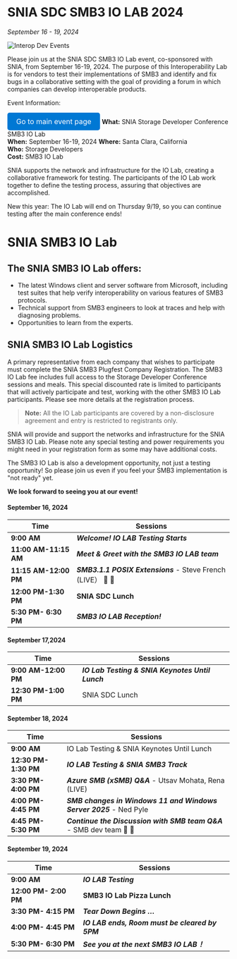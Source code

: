 # SNIA SDC SMB3 IO LAB 2024

*September 16 - 19, 2024*

![Interop Dev Events](https://interopevents.com/images/events/generic/santaclara/headers/5769188-karina-carvalho-100449-unsplash.jpg?width=1920;)

Please join us at the SNIA SDC SMB3 IO Lab event, co-sponsored with SNIA, from September 16-19, 2024. The purpose of this Interoperability Lab is for vendors to test their implementations of SMB3 and identify and fix bugs in a collaborative setting with the goal of providing a forum in which companies can develop interoperable products.

Event Information:

<a href="#" style="display: inline-block; padding: 10px 20px; font-size: 16px; color: white; background-color: #0078D4; text-decoration: none; border-radius: 5px;">Go to main event page</a>
**What:** SNIA Storage Developer Conference SMB3 IO Lab  
**When:** September 16-19, 2024 
**Where:** Santa Clara, California  
**Who:** Storage Developers  
**Cost:** SMB3 IO Lab  

SNIA supports the network and infrastructure for the IO Lab, creating a collaborative framework for testing. The participants of the IO Lab work together to define the testing process, assuring that objectives are accomplished.

New this year: The IO Lab will end on Thursday 9/19, so you can continue testing after the main conference ends!

# SNIA SMB3 IO Lab

## The SNIA SMB3 IO Lab offers:

- The latest Windows client and server software from Microsoft, including test suites that help verify interoperability on various features of SMB3 protocols.
- Technical support from SMB3 engineers to look at traces and help with diagnosing problems.
- Opportunities to learn from the experts.

## SNIA SMB3 IO Lab Logistics

A primary representative from each company that wishes to participate must complete the SNIA SMB3 Plugfest Company Registration. The SMB3 IO Lab fee includes full access to the Storage Developer Conference sessions and meals. This special discounted rate is limited to participants that will actively participate and test, working with the other SMB3 IO Lab participants. Please see more details at the registration process.

> **Note:** All the IO Lab participants are covered by a non-disclosure agreement and entry is restricted to registrants only.

SNIA will provide and support the networks and infrastructure for the SNIA SMB3 IO Lab. Please note any special testing and power requirements you might need in your registration form as some may have additional costs.

The SMB3 IO Lab is also a development opportunity, not just a testing opportunity! So please join us even if you feel your SMB3 implementation is "not ready" yet.

**We look forward to seeing you at our event!**

#### September 16, 2024

| Time            | Sessions |
|----------------|----------|
| **9:00 AM**  | ***Welcome! IO LAB Testing Starts*** |
| **11:00 AM-11:15 AM**  | ***Meet & Greet with the SMB3 IO LAB team*** |
| **11:15 AM-12:00 PM** | ***SMB3.1.1 POSIX Extensions*** - Steve French (LIVE） 📄 🎥 |
| **12:00 PM-1:30 PM** | **SNIA SDC Lunch** |
| **5:30 PM- 6:30 PM** | ***SMB3 IO LAB Reception!*** |


#### September 17,2024

| Time            | Sessions |
|----------------|----------|
| **9:00 AM-12:00 PM**  | ***IO Lab Testing & SNIA Keynotes Until Lunch*** |
| **12:30 PM-1:00 PM**  | SNIA SDC Lunch  |


#### September 18, 2024

| Time            | Sessions |
|----------------|----------|
| **9:00 AM**  | IO Lab Testing & SNIA Keynotes Until Lunch |
| **12:30 PM-1:30 PM**  | ***IO LAB Testing & SNIA SMB3 Track***  |
| **3:30 PM- 4:00 PM**  | ***Azure SMB (xSMB) Q&A*** - Utsav Mohata, Rena (LIVE)   |
| **4:00 PM- 4:45 PM**  | ***SMB changes in Windows 11 and Windows Server 2025*** - Ned Pyle  |
| **4:45 PM- 5:30 PM**  | ***Continue the Discussion with SMB team Q&A*** - SMB dev team  📄 🎥 |


#### September 19, 2024

| Time            | Sessions |
|----------------|----------|
| **9:00 AM**  | ***IO LAB Testing*** |
| **12:00 PM- 2:00 PM**  | **SMB3 IO Lab Pizza Lunch**  |
| **3:30 PM- 4:15 PM**  | ***Tear Down Begins …*** |
| **4:00 PM- 4:45 PM**  | ***IO LAB ends, Room must be cleared by 5PM*** |
| **5:30 PM- 6:30 PM**  | ***See you at the next SMB3 IO LAB！*** |
